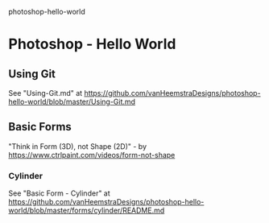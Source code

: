 photoshop-hello-world
# Photoshop - Hello World

## Using Git

See "Using-Git.md" at https://github.com/vanHeemstraDesigns/photoshop-hello-world/blob/master/Using-Git.md

## Basic Forms

"Think in Form (3D), not Shape (2D)" - by https://www.ctrlpaint.com/videos/form-not-shape

### Cylinder

See "Basic Form - Cylinder" at https://github.com/vanHeemstraDesigns/photoshop-hello-world/blob/master/forms/cylinder/README.md


